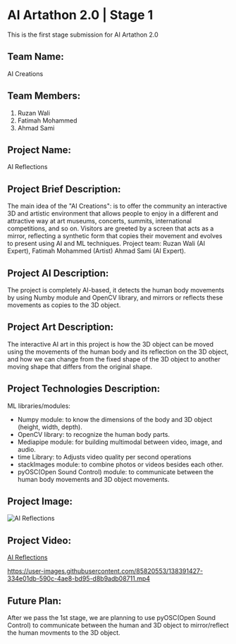# AI Artathon 2.0 | Stage 1
This is the first stage submission for AI Artathon 2.0

## Team Name:
AI Creations


## Team Members:
1. Ruzan Wali
2. Fatimah Mohammed
3. Ahmad Sami


## Project Name:
AI Reflections


## Project Brief Description:
The main idea of the "AI Creations": is to offer the community an interactive 3D and artistic environment that allows people to enjoy in a different and attractive way at art museums, concerts, summits, international competitions, and so on.
Visitors are greeted by a screen that acts as a mirror, reflecting a synthetic form that copies their movement and evolves to present using AI and ML techniques.
Project team: Ruzan Wali (AI Expert), Fatimah Mohammed (Artist) Ahmad Sami (AI Expert).


## Project AI Description:
The project is completely AI-based, it detects the human body movements by using Numby module and OpenCV library, and mirrors or reflects these movements as copies to the 3D object.


## Project Art Description:
The interactive AI art in this project is how the 3D object can be moved using the movements of the human body and its reflection on the 3D object, and how we can change from the fixed shape of the 3D object to another moving shape that differs from the original shape.


## Project Technologies Description:
ML libraries/modules:
* Numpy module: to know the dimensions of the body and 3D object (height, width, depth).
* OpenCV library: to recognize the human body parts.
* Mediapipe module: for building multimodal between video, image, and audio.
* time Library: to Adjusts video quality per second operations
* stackImages module: to combine photos or videos besides each other.
* pyOSC(Open Sound Control) module: to communicate between the human body movements and 3D object movements.

  
## Project Image:
![AI Reflections](https://user-images.githubusercontent.com/85820553/138391276-d0dfec7f-2f07-4135-ac4b-f0c738b44d0d.PNG)


## Project Video:


[AI Reflections](https://youtu.be/1BQKVpmjb6E)

https://user-images.githubusercontent.com/85820553/138391427-334e01db-590c-4ae8-bd95-d8b9adb08711.mp4


## Future Plan:
After we pass the 1st stage, we are planning to use pyOSC(Open Sound Control) to communicate between the human and 3D object to mirror/reflect the human movments to the 3D object.



